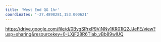 ```yaml
---
title: 'West End QG 1hr'
coordinates: '-27.4898281,153.000621'
---
```

https://drive.google.com/file/d/0BygSPrxP9ViNNy1KR01lQ2JJeFE/view?usp=sharing&resourcekey=0-LXjF28R6Tiab_vBb89wlUQ

